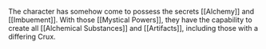 The character has somehow come to possess the secrets [[Alchemy]] and [[Imbuement]]. With those [[Mystical Powers]], they have the capability to create all [[Alchemical Substances]] and [[Artifacts]], including those with a differing Crux.